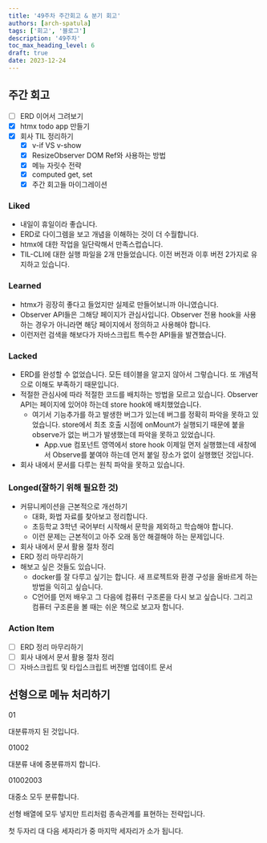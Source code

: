 ```yaml
---
title: '49주차 주간회고 & 분기 회고'
authors: [arch-spatula]
tags: ['회고', '블로그']
description: '49주차'
toc_max_heading_level: 6
draft: true
date: 2023-12-24
---
```


<!--truncate-->

## 주간 회고

- [ ] ERD 이어서 그려보기
- [x] htmx todo app 만들기
- [x] 회사 TIL 정리하기
  - [x] v-if VS v-show
  - [x] ResizeObserver DOM Ref와 사용하는 방법
  - [x] 메뉴 자릿수 전략
  - [x] computed get, set
  - [x] 주간 회고들 마이그레이션

### Liked

- 내일이 휴일이라 좋습니다.
- ERD로 다이그렘을 보고 개념을 이해하는 것이 더 수월합니다.
- htmx에 대한 작업을 일단락해서 만족스럽습니다.
- TIL-CLI에 대한 실행 파일을 2개 만들었습니다. 이전 버전과 이후 버전 2가지로 유지하고 있습니다.

### Learned

- htmx가 굉장히 좋다고 들었지만 실제로 만들어보니까 아니였습니다.
- Observer API들은 그해당 페이지가 관심사입니다. Observer 전용 hook을 사용하는 경우가 아니라면 해당 페이지에서 정의하고 사용해야 합니다.
- 이런저런 검색을 해보다가 자바스크립트 특수한 API들을 발견했습니다.

### Lacked

- ERD를 완성할 수 없었습니다. 모든 테이블을 알고지 않아서 그렇습니다. 또 개념적으로 이해도 부족하기 때문입니다.
- 적절한 관심사에 따라 적절한 코드를 배치하는 방법을 모르고 있습니다. Observer API는 페이지에 있어야 하는데 store hook에 배치했었습니다.
  - 여기서 기능추가를 하고 발생한 버그가 있는데 버그를 정확히 파악을 못하고 있었습니다. store에서 최초 호출 시점에 onMount가 실행되기 때문에 붙을 observe가 없는 버그가 발생했는데 파악을 못하고 있었습니다.
    - App.vue 컴포넌트 영역에서 store hook 이제일 먼저 실행했는데 새창에서 Observe를 붙여야 하는데 먼저 붙일 장소가 없이 실행했던 것입니다.
- 회사 내에서 문서를 다루는 원칙 파악을 못하고 있습니다.

### Longed(잘하기 위해 필요한 것)

- 커뮤니케이션을 근본적으로 개선하기
  - 대화, 화법 자료를 찾아보고 정리합니다.
  - 초등학교 3학년 국어부터 시작해서 문학을 제외하고 학습해야 합니다.
  - 이런 문제는 근본적이고 아주 오래 동안 해결해야 하는 문제입니다.
- 회사 내에서 문서 활용 절차 정리
- ERD 정리 마무리하기
- 해보고 싶은 것들도 있습니다.
  - docker를 잘 다루고 싶기는 합니다. 새 프로젝트와 환경 구성을 올바르게 하는 방법을 익히고 싶습니다.
  - C언어를 먼저 배우고 그 다음에 컴퓨터 구조론을 다시 보고 싶습니다. 그리고 컴퓨터 구조론을 볼 때는 쉬운 책으로 보고자 합니다.

### Action Item

- [ ] ERD 정리 마무리하기
- [ ] 회사 내에서 문서 활용 절차 정리
- [ ] 자바스크립트 및 타입스크립트 버전별 업데이트 문서

<!--
## window new tab

window new tab 유틸 함수 보고 다시 정리해보겠습니다.
-->

<!-- @format -->

## 선형으로 메뉴 처리하기

01

대분류까지 된 것입니다.

01002

대분류 내에 중분류까지 합니다.

01002003

대중소 모두 분류합니다.

선형 배열에 모두 넣지만 트리처럼 종속관계를 표현하는 전략입니다.

첫 두자리 대 다음 세자리가 중 마지막 세자리가 소가 됩니다.
